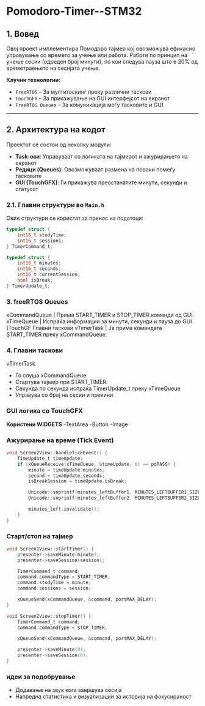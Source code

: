 # Pomodoro-Timer--STM32  

## 1. Вовед  
Овој проект имплементира Помодоро тајмер кој овозможува ефикасно управување со времето за учење или работа. Работи по принцип на учење сесии (одреден број минути), по кои следува пауза што е 20% од времетраењето на сесијата учење.  

**Клучни технологии:**  
- `FreeRTOS` – За мултитаскинг преку различни таскови  
- `TouchGFX` – За прикажување на GUI интерфејсот на екранот  
- `FreeRTOS Queues` – За комуникација меѓу тасковите и GUI  

---

## 2. Архитектура на кодот  
Проектот се состои од неколку модули:  
- **Task-ови**: Управуваат со логиката на тајмерот и ажурирањето на екранот  
- **Редици (Queues)**: Овозможуваат размена на пораки помеѓу тасковите  
- **GUI (TouchGFX)**: Ги прикажува преостанатите минути, секунди и статусот  

### 2.1. Главни структури во `Main.h`  
Овие структури се користат за пренос на податоци:  
```c
typedef struct {
    int16_t studyTime;
    int16_t sessions;
} TimerCommand_t;

typedef struct {
    int16_t minutes;
    int16_t seconds;
    int16_t currentSession;
    bool isBreak;
} TimerUpdate_t;
```

### 3. freeRTOS Queues 
xCommandQueue | Прима START_TIMER и STOP_TIMER команди од GUI.
xTimeQueue | Испраќа информации за минути, секунди и пауза до GUI (TouchGF Главни таскови
vTimerTask | Ја прима командата START_TIMER преку xCommandQueue.

### 4. Главни таскови
vTimerTask
- Го слуша xCommandQueue.
- Стартува тајмер при START_TIMER.
- Секунда по секунда испраќа TimerUpdate_t преку xTimeQueue
- Управува со број на сесии и прекини

### GUI логика со TouchGFX
**Користени WIDGETS**
-TextArea
-Button
-Image


### Ажурирање на време (Tick Event)
```c
void Screen2View::handleTickEvent() {
    TimeUpdate_t timeUpdate;
    if (xQueueReceive(xTimeQueue, &timeUpdate, 0) == pdPASS) {
        minute = timeUpdate.minutes;
        second = timeUpdate.seconds;
        isBreakSession = timeUpdate.isBreak;

        Unicode::snprintf(minutes_leftBuffer1, MINUTES_LEFTBUFFER1_SIZE, "%02d", minute);
        Unicode::snprintf(minutes_leftBuffer2, MINUTES_LEFTBUFFER2_SIZE, "%02d", second);

        minutes_left.invalidate();
    }
}
```
### Старт/стоп на тајмер
```c
void Screen1View::startTimer() {
    presenter->saveMinute(minute);
    presenter->saveSession(session);

    TimerCommand_t command;
    command.commandType = START_TIMER;
    command.studyTime = minute;
    command.sessions = session;

    xQueueSend(xCommandQueue, &command, portMAX_DELAY);
}

void Screen2View::stopTimer() {
    TimerCommand_t command;
    command.commandType = STOP_TIMER;

    xQueueSend(xCommandQueue, &command, portMAX_DELAY);

    presenter->saveMinute(0);
    presenter->saveSession(0);
}
```
### идеи за подобрување
- Додавање на звук кога завршува сесија
- Напредна статистика и визуализации за историја на фокусираност


